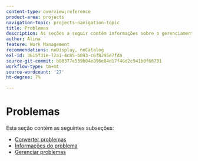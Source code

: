 ```yaml
---
content-type: overview;reference
product-area: projects
navigation-topic: projects-navigation-topic
title: Problemas
description: As seções a seguir contêm informações sobre o gerenciamento e a conversão de problemas no Adobe Workfront.
author: Alina
feature: Work Management
recommendations: noDisplay, noCatalog
exl-id: 3615f31e-72a1-4c85-b093-c6f8295e7fda
source-git-commit: b08377e539b04e896e84d17f46d2c941b0f66731
workflow-type: tm+mt
source-wordcount: '27'
ht-degree: 7%

---
```


# Problemas

Esta seção contém as seguintes subseções:

* [Converter problemas](../../manage-work/issues/convert-issues/convert-issues-overview.md)
* [Informações do problema](../../manage-work/issues/issue-information/issue-info-overview.md)
* [Gerenciar problemas](../../manage-work/issues/manage-issues/manage-issues-overview.md)
